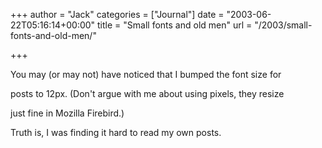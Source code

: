 +++
author = "Jack"
categories = ["Journal"]
date = "2003-06-22T05:16:14+00:00"
title = "Small fonts and old men"
url = "/2003/small-fonts-and-old-men/"

+++

You may (or may not) have noticed that I bumped the font size for
  

  
posts to 12px. (Don't argue with me about using pixels, they resize
  

  
just fine in Mozilla Firebird.)

Truth is, I was finding it hard to read my own posts.
